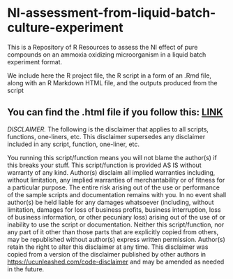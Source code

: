 # NI-assessment-from-liquid-batch-culture-experiment
This is a Repository of R Resources to assess the NI effect of pure compounds on an ammoxia oxidizing microorganism in a liquid batch experiment format.

We include here the R project file, the R script in a form of an .Rmd file, along with an R Markdown HTML file, and the outputs produced from the script

You can find the .html file if you follow this: 
[LINK](https://pkleopatra.github.io/NI-assessment-from-liquid-batch-culture-experiment/NI-assessment_liquid-batch-culture_analysis.html)
---------------------------------------------------------------------------------------------------------------------------------------------------------------------------------------
*DISCLAIMER.*
The following is the disclaimer that applies to all scripts, functions, one-liners, etc. This disclaimer supersedes any disclaimer included in any script, function, one-liner, etc.

You running this script/function means you will not blame the author(s) if this breaks your stuff. This script/function is provided AS IS without warranty of any kind. Author(s) disclaim all implied warranties including, without limitation, any implied warranties of merchantability or of fitness for a particular purpose. The entire risk arising out of the use or performance of the sample scripts and documentation remains with you. In no event shall author(s) be held liable for any damages whatsoever (including, without limitation, damages for loss of business profits, business interruption, loss of business information, or other pecuniary loss) arising out of the use of or inability to use the script or documentation. Neither this script/function, nor any part of it other than those parts that are explicitly copied from others, may be republished without author(s) express written permission. Author(s) retain the right to alter this disclaimer at any time. This disclaimer was copied from a version of the disclaimer published by other authors in https://ucunleashed.com/code-disclaimer and may be amended as needed in the future.
